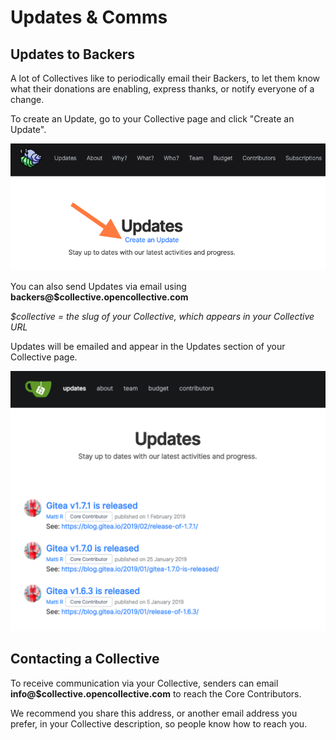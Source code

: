 # Updates & Comms

## Updates to Backers

A lot of Collectives like to periodically email their Backers, to let them know what their donations are enabling, express thanks, or notify everyone of a change.

To create an Update, go to your Collective page and click "Create an Update".

![](../.gitbook/assets/screen-shot-2019-05-31-at-12.23.38-pm.png)

You can also send Updates via email using  **backers@$collective.opencollective.com**

_$collective = the slug of your Collective, which appears in your Collective URL_

Updates will be emailed and appear in the Updates section of your Collective page.

![](../.gitbook/assets/screen-shot-2019-02-05-at-6.02.51-pm.png)

## Contacting a Collective

To receive communication via your Collective, senders can email **info@$collective.opencollective.com** to reach the Core Contributors. 

We recommend you share this address, or another email address you prefer, in your Collective description, so people know how to reach you.

